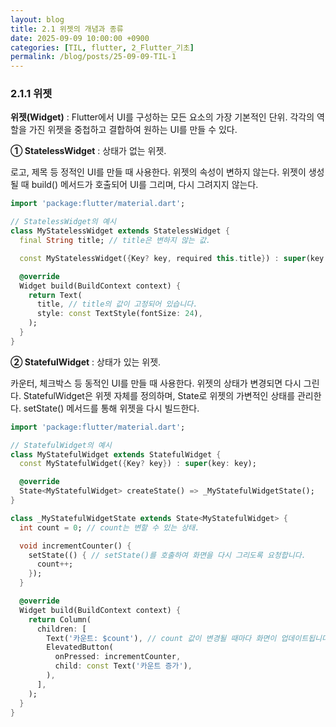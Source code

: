```yaml
---
layout: blog
title: 2.1 위젯의 개념과 종류
date: 2025-09-09 10:00:00 +0900
categories: [TIL, flutter, 2_Flutter_기초]
permalink: /blog/posts/25-09-09-TIL-1
---
```


### 2.1.1 위젯

**위젯(Widget)** : Flutter에서 UI를 구성하는 모든 요소의 가장 기본적인 단위. 각각의 역할을 가진 위젯을 중첩하고 결합하여 원하는 UI를 만들 수 있다.

**① StatelessWidget** : 상태가 없는 위젯.

로고, 제목 등 정적인 UI를 만들 때 사용한다. 위젯의 속성이 변하지 않는다. 위젯이 생성될 때 build() 메서드가 호출되어 UI를 그리며, 다시 그려지지 않는다.

```dart
import 'package:flutter/material.dart';

// StatelessWidget의 예시
class MyStatelessWidget extends StatelessWidget {
  final String title; // title은 변하지 않는 값.

  const MyStatelessWidget({Key? key, required this.title}) : super(key: key);

  @override
  Widget build(BuildContext context) {
    return Text(
      title, // title의 값이 고정되어 있습니다.
      style: const TextStyle(fontSize: 24),
    );
  }
}
```

**② StatefulWidget** : 상태가 있는 위젯.

카운터, 체크박스 등 동적인 UI를 만들 때 사용한다. 위젯의 상태가 변경되면 다시 그린다. StatefulWidget은 위젯 자체를 정의하며, State로 위젯의 가변적인 상태를 관리한다. setState() 메서드를 통해 위젯을 다시 빌드한다.

```dart
import 'package:flutter/material.dart';

// StatefulWidget의 예시
class MyStatefulWidget extends StatefulWidget {
  const MyStatefulWidget({Key? key}) : super(key: key);

  @override
  State<MyStatefulWidget> createState() => _MyStatefulWidgetState();
}

class _MyStatefulWidgetState extends State<MyStatefulWidget> {
  int count = 0; // count는 변할 수 있는 상태.

  void incrementCounter() {
    setState(() { // setState()를 호출하여 화면을 다시 그리도록 요청합니다.
      count++;
    });
  }

  @override
  Widget build(BuildContext context) {
    return Column(
      children: [
        Text('카운트: $count'), // count 값이 변경될 때마다 화면이 업데이트됩니다.
        ElevatedButton(
          onPressed: incrementCounter,
          child: const Text('카운트 증가'),
        ),
      ],
    );
  }
}
```

